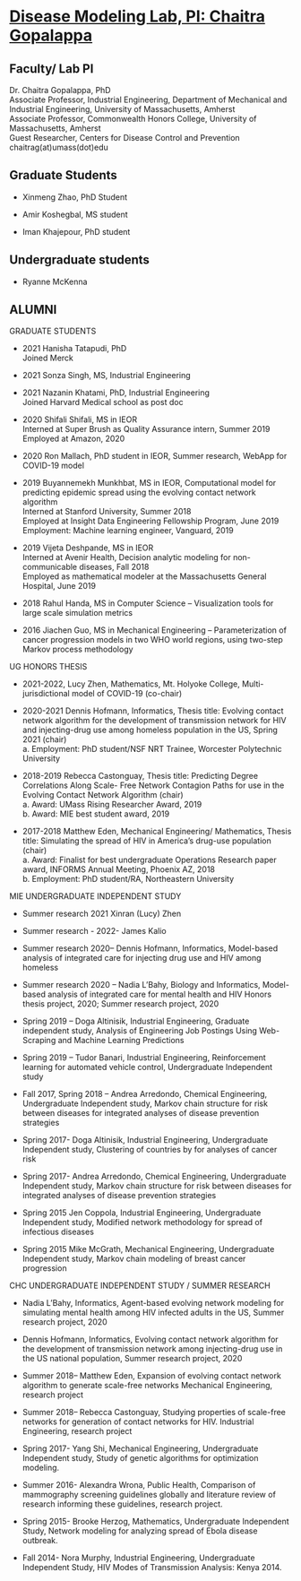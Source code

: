 # [Disease Modeling Lab, PI: Chaitra Gopalappa](https://diseasemodeling.github.io)

## Faculty/ Lab PI

Dr. Chaitra Gopalappa, PhD   
     Associate Professor, Industrial Engineering, Department of Mechanical and Industrial Engineering, University of Massachusetts, Amherst  
     Associate Professor, Commonwealth Honors College, University of Massachusetts, Amherst   
     Guest Researcher, Centers for Disease Control and Prevention  
     chaitrag(at)umass(dot)edu  

## Graduate Students
* Xinmeng Zhao,  PhD Student

* Amir Koshegbal, MS student

* Iman Khajepour, PhD student

## Undergraduate students
* Ryanne McKenna

## ALUMNI

GRADUATE STUDENTS

*   2021 Hanisha Tatapudi, PhD   
     Joined Merck    
*   2021 Sonza Singh,  MS, Industrial Engineering

*   2021 Nazanin Khatami, PhD, Industrial Engineering   
       Joined Harvard Medical school as post doc
       
*   2020 Shifali Shifali, MS in IEOR   
        Interned at Super Brush as Quality Assurance intern, Summer 2019  
        Employed at Amazon, 2020  
         
*   2020 Ron Mallach, PhD student in IEOR, Summer research, WebApp for COVID-19 model  

*   2019 Buyannemekh Munkhbat, MS in IEOR, Computational model for predicting epidemic spread using the evolving contact network algorithm  
        Interned at Stanford University, Summer 2018  
        Employed at Insight Data Engineering Fellowship Program, June 2019  
        Employment: Machine learning engineer, Vanguard, 2019  

*   2019 Vijeta Deshpande, MS in IEOR  
        Interned at Avenir Health, Decision analytic modeling for non-communicable diseases, Fall 2018  
        Employed as mathematical modeler at the Massachusetts General Hospital, June 2019  

*   2018 Rahul Handa, MS in Computer Science – Visualization tools for large scale simulation metrics

*   2016 Jiachen Guo, MS in Mechanical Engineering – Parameterization of cancer progression models in two WHO world regions, using two-step Markov process methodology

UG HONORS THESIS
* 2021-2022, Lucy Zhen, Mathematics, Mt. Holyoke College, Multi-jurisdictional model of COVID-19 (co-chair)

* 2020-2021 Dennis Hofmann, Informatics, 
Thesis title: Evolving contact network algorithm for the development of transmission network for HIV and injecting-drug use among homeless population in the US, Spring 2021 (chair)  
 a.	Employment: PhD student/NSF NRT Trainee, Worcester Polytechnic University   

* 2018-2019 Rebecca Castonguay, Thesis title: Predicting Degree Correlations Along Scale- Free Network Contagion Paths for use in the Evolving Contact Network Algorithm (chair)  
  a.	Award: UMass Rising Researcher Award, 2019  
  b.	Award: MIE best student award, 2019  

* 2017-2018 Matthew Eden, Mechanical Engineering/ Mathematics, Thesis title: Simulating the spread of HIV in America’s drug-use  population (chair)  
  a.	Award: Finalist for best undergraduate Operations Research paper award, INFORMS Annual Meeting, Phoenix AZ, 2018  
  b.	Employment: PhD student/RA, Northeastern University  



MIE UNDERGRADUATE INDEPENDENT STUDY

*    Summer research 2021 Xinran (Lucy) Zhen

*    Summer research - 2022- James Kalio
*    Summer research 2020– Dennis Hofmann, Informatics, Model-based analysis of integrated care for injecting drug use and HIV among homeless
     
*    Summer research 2020 – Nadia L’Bahy, Biology and Informatics, Model-based analysis of integrated care for mental health and HIV Honors thesis project, 2020; Summer research project, 2020
     
*    Spring 2019 – Doga Altinisik, Industrial Engineering, Graduate independent study, Analysis of Engineering Job Postings Using Web-Scraping and Machine Learning Predictions

*    Spring 2019 – Tudor Banari, Industrial Engineering, Reinforcement learning for automated vehicle control, Undergraduate Independent study

*    Fall 2017, Spring 2018 – Andrea Arredondo, Chemical Engineering, Undergraduate Independent study, Markov chain structure for risk between diseases for integrated analyses of disease prevention strategies

*    Spring 2017- Doga Altinisik, Industrial Engineering, Undergraduate Independent study, Clustering of countries by for analyses of cancer risk

*    Spring 2017- Andrea Arredondo, Chemical Engineering, Undergraduate Independent study, Markov chain structure for risk between diseases for integrated analyses of disease prevention strategies

*    Spring 2015   Jen Coppola, Industrial Engineering, Undergraduate Independent study, Modified network methodology for spread of infectious diseases

 *   Spring 2015  Mike McGrath, Mechanical Engineering, Undergraduate Independent study, Markov chain modeling of breast cancer progression

CHC UNDERGRADUATE INDEPENDENT STUDY / SUMMER RESEARCH

*    Nadia L’Bahy, Informatics, Agent-based evolving network modeling for simulating mental health among HIV infected adults in the US, Summer research project, 2020

*    Dennis Hofmann, Informatics, Evolving contact network algorithm for the development of transmission network among injecting-drug use in the US  national population, Summer research project, 2020

*   Summer 2018– Matthew Eden, Expansion of evolving contact network algorithm to generate scale-free networks Mechanical Engineering, research project

*    Summer 2018– Rebecca Castonguay, Studying properties of scale-free networks for generation of contact networks for HIV.  Industrial Engineering, research project

*    Spring 2017- Yang Shi, Mechanical Engineering, Undergraduate Independent study, Study of genetic algorithms for optimization modeling.

*    Summer 2016- Alexandra Wrona, Public Health, Comparison of mammography screening guidelines globally and literature review of research informing these guidelines, research project.

*    Spring 2015-  Brooke Herzog, Mathematics, Undergraduate Independent Study, Network modeling for analyzing spread of Ebola disease outbreak.

*    Fall 2014-  Nora Murphy, Industrial Engineering, Undergraduate Independent Study, HIV Modes of Transmission Analysis: Kenya 2014.

 
